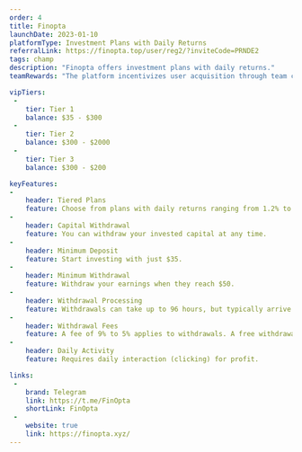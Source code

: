 ```yaml
---
order: 4
title: Finopta
launchDate: 2023-01-10
platformType: Investment Plans with Daily Returns
referralLink: https://finopta.top/user/reg2/?inviteCode=PRNDE2
tags: champ
description: "Finopta offers investment plans with daily returns."
teamRewards: "The platform incentivizes user acquisition through team commissions and referral rewards. Details available on the official website."

vipTiers:
 - 
    tier: Tier 1
    balance: $35 - $300
 - 
    tier: Tier 2
    balance: $300 - $2000
 - 
    tier: Tier 3
    balance: $300 - $200

keyFeatures:
-
    header: Tiered Plans
    feature: Choose from plans with daily returns ranging from 1.2% to 4.3%
-
    header: Capital Withdrawal
    feature: You can withdraw your invested capital at any time.
-
    header: Minimum Deposit
    feature: Start investing with just $35.
-
    header: Minimum Withdrawal
    feature: Withdraw your earnings when they reach $50.
-
    header: Withdrawal Processing
    feature: Withdrawals can take up to 96 hours, but typically arrive within 48 hours.
-
    header: Withdrawal Fees
    feature: A fee of 9% to 5% applies to withdrawals. A free withdrawal is available every 15 days.
-
    header: Daily Activity
    feature: Requires daily interaction (clicking) for profit.

links:
 - 
    brand: Telegram
    link: https://t.me/FinOpta
    shortLink: FinOpta
 - 
    website: true
    link: https://finopta.xyz/
---
```

